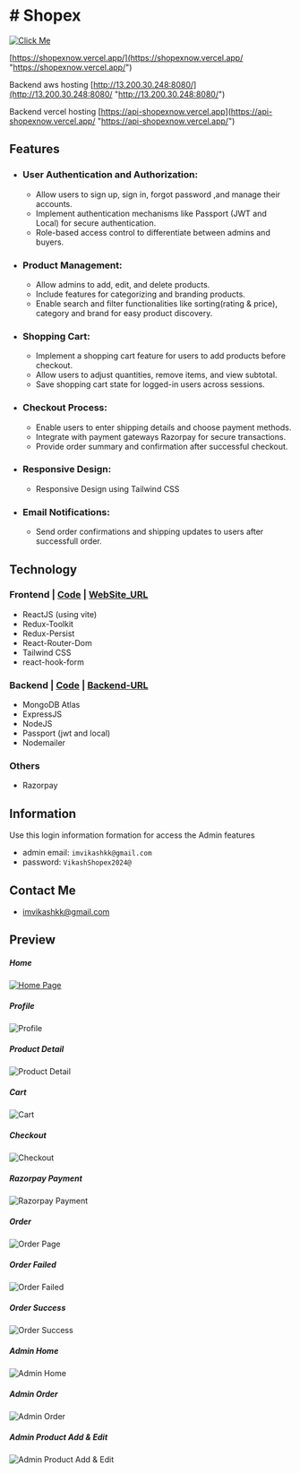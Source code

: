 # # Shopex 
[![Click Me](https://api-shopexnow.vercel.app/logo.png "Click Me")](https://shopexnow.vercel.app/ "Click Me")

[https://shopexnow.vercel.app/](https://shopexnow.vercel.app/ "https://shopexnow.vercel.app/")

Backend aws hosting
[http://13.200.30.248:8080/](http://13.200.30.248:8080/ "http://13.200.30.248:8080/")

Backend vercel hosting
[https://api-shopexnow.vercel.app](https://api-shopexnow.vercel.app/ "https://api-shopexnow.vercel.app/")




## Features
- ### User Authentication and Authorization:
    - Allow users to sign up, sign in, forgot password ,and manage their accounts.
    - Implement authentication mechanisms like Passport (JWT and Local) for secure authentication.
    - Role-based access control to differentiate between admins and buyers.

- ### Product Management:
    - Allow admins to add, edit, and delete products.
    - Include features for categorizing and branding products.
    - Enable search and filter functionalities like sorting(rating & price), category and brand for easy product discovery.

- ### Shopping Cart:
    - Implement a shopping cart feature for users to add products before checkout.
    - Allow users to adjust quantities, remove items, and view subtotal.
    - Save shopping cart state for logged-in users across sessions.

- ### Checkout Process:
    - Enable users to enter shipping details and choose payment methods.
    - Integrate with payment gateways Razorpay for secure transactions.
    - Provide order summary and confirmation after successful checkout.

- ### Responsive Design:
    - Responsive Design using Tailwind CSS

- ### Email Notifications:
    - Send order confirmations and shipping updates to users after successfull order.

## Technology
### Frontend | [Code](https://github.com/imvikashkk/Shopex-Ecommerce-Client "Code") | [WebSite_URL](https://shopexnow.vercel.app/ "https://shopexnow.vercel.app/")
- ReactJS (using vite)
- Redux-Toolkit
- Redux-Persist
- React-Router-Dom
- Tailwind CSS
- react-hook-form

### Backend |  [Code](https://github.com/imvikashkk/Shopex-Ecommerce-Server/ "Code") | [Backend-URL](https://api-shopexnow.vercel.app/ "https://api-shopexnow.vercel.app")
- MongoDB Atlas
- ExpressJS
- NodeJS
- Passport (jwt and local)
- Nodemailer

### Others
- Razorpay

## Information
Use this login information formation for access the Admin features
- admin email: `imvikashkk@gmail.com`
- password: `VikashShopex2024@`

## Contact Me
   - imvikashkk@gmail.com

## Preview
##### Home
[![Home Page](https://api-shopexnow.vercel.app/shopexHome.png "Home Page")](https://shopexnow.vercel.app/ "Home Page")
##### Profile
![Profile](https://api-shopexnow.vercel.app/shopexProfile.png "Profile")
##### Product Detail
![Product Detail](https://api-shopexnow.vercel.app/shopexProductDetail.png "Product Detail")
##### Cart
![Cart](https://api-shopexnow.vercel.app/shopexCart.png "Cart")
##### Checkout
![Checkout](https://api-shopexnow.vercel.app/shopexCheckout.png "Checkout")
##### Razorpay Payment
![Razorpay Payment](https://api-shopexnow.vercel.app/shopexRazorpay.png "Razorpay Payment")
##### Order
![Order Page](https://api-shopexnow.vercel.app/shopexOrder.png "Order Page")
##### Order Failed
![Order Failed](https://api-shopexnow.vercel.app/shopexOrderFailed.png "Order Failed")
##### Order Success
![Order Success](https://api-shopexnow.vercel.app/shopexOrderSuccess.png "Order Success")
##### Admin Home
![Admin Home](https://api-shopexnow.vercel.app/shopexAdmin.png "Admijn Home")
##### Admin Order
![Admin Order](https://api-shopexnow.vercel.app/shopexAdminOrder.png "Admin Order")
##### Admin Product Add & Edit
![Admin Product Add & Edit](https://api-shopexnow.vercel.app/shopexAdminProductAdd.png "Admin Product Add & Edit")



